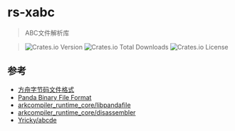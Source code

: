 # rs-xabc

> ABC文件解析库

> ![Crates.io Version](https://img.shields.io/crates/v/xabc-lib?style=for-the-badge) ![Crates.io Total Downloads](https://img.shields.io/crates/d/xabc-lib?style=for-the-badge) ![Crates.io License](https://img.shields.io/crates/l/xabc-lib?style=for-the-badge)

## 参考

- [方舟字节码文件格式](https://developer.huawei.com/consumer/cn/doc/harmonyos-guides-V5/arkts-bytecode-file-format-V5)
- [Panda Binary File Format](https://gitee.com/openharmony/arkcompiler_runtime_core/blob/master/static_core/docs/file_format.md)
- [arkcompiler_runtime_core/libpandafile](https://gitee.com/openharmony/arkcompiler_runtime_core/tree/master/libpandafile)
- [arkcompiler_runtime_core/disassembler](https://gitee.com/openharmony/arkcompiler_runtime_core/tree/master/disassembler)
- [Yricky/abcde](https://github.com/Yricky/abcde)
